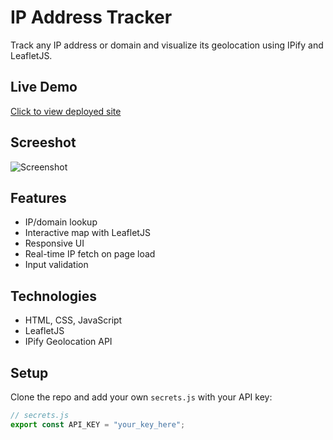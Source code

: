 # IP Address Tracker

Track any IP address or domain and visualize its geolocation using IPify and LeafletJS.

##  Live Demo

[Click to view deployed site](https://ip-address-tracker-master-blond-iota.vercel.app/)

## Screeshot

![Screenshot](https://github.com/user-attachments/assets/0e76a23b-077f-4c5e-bc5f-48c7977c01b2)


##  Features

- IP/domain lookup
- Interactive map with LeafletJS
- Responsive UI
- Real-time IP fetch on page load
- Input validation

##  Technologies

- HTML, CSS, JavaScript
- LeafletJS
- IPify Geolocation API

##  Setup

Clone the repo and add your own `secrets.js` with your API key:

```js
// secrets.js
export const API_KEY = "your_key_here";
